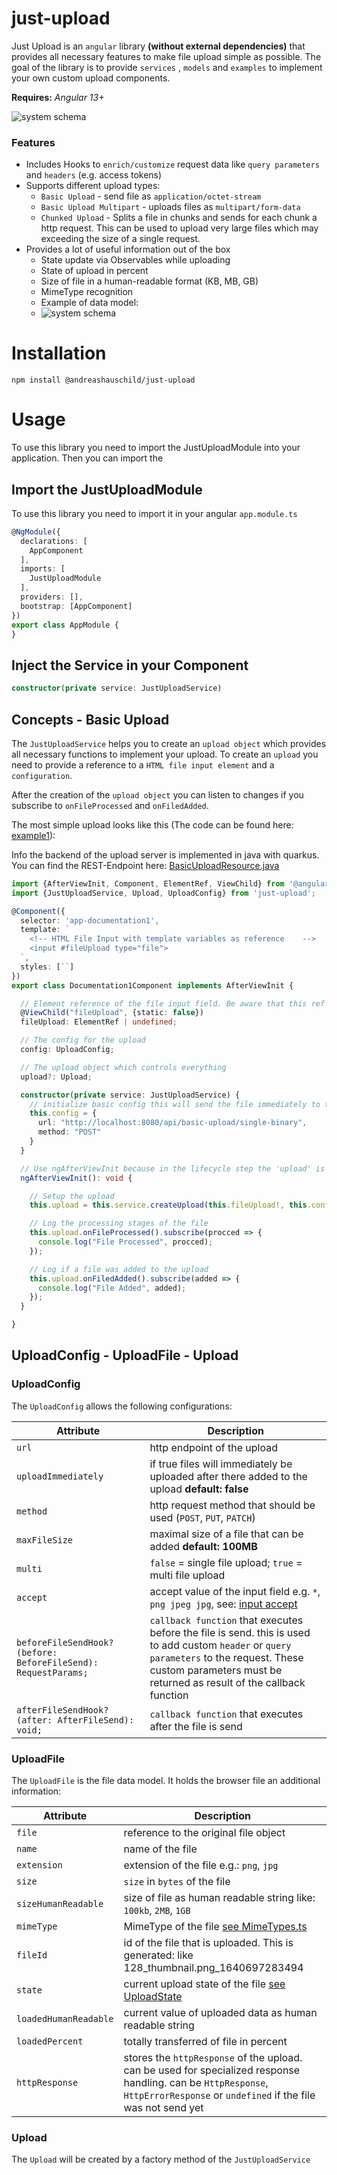 # just-upload

Just Upload is an `angular` library **(without external dependencies)** that provides all necessary features to make file upload simple as possible. The goal of the library is to
provide `services` , `models` and `examples` to implement your own custom upload components.

**Requires:** *Angular 13+*

![system schema](https://github.com/andreashauschild/just-upload/blob/main/assets/just-upload-example.gif?raw=true)

### Features

- Includes Hooks to `enrich/customize` request data like `query parameters` and `headers` (e.g. access tokens)
- Supports different upload types:
  - `Basic Upload` - send file as `application/octet-stream`
  - `Basic Upload Multipart` - uploads files as `multipart/form-data`
  - `Chunked Upload` - Splits a file in chunks and sends for each chunk a http request. This can be used to upload very large files which may exceeding the size of a single
    request.
- Provides a lot of useful information out of the box
  - State update via Observables while uploading
  - State of upload in percent
  - Size of file in a human-readable format (KB, MB, GB)
  - MimeType recognition
  - Example of data model:
  - ![system schema](https://github.com/andreashauschild/just-upload/blob/main/assets/upload-file-model.png?raw=true)



# Installation
```
npm install @andreashauschild/just-upload
```
# Usage
To use this library you need to import the JustUploadModule into your application. Then you can import the

## Import the JustUploadModule

To use this library you need to import it in your angular `app.module.ts`

```typescript
@NgModule({
  declarations: [
    AppComponent
  ],
  imports: [
    JustUploadModule
  ],
  providers: [],
  bootstrap: [AppComponent]
})
export class AppModule {
}
```

## Inject the Service in your Component

```typescript
constructor(private service: JustUploadService)
```

## Concepts - Basic Upload
The `JustUploadService` helps you to create an `upload object` which provides all necessary functions to implement your upload.
To create an `upload` you need to provide a reference to a `HTML file input element` and a `configuration`.

After the creation of the `upload object` you can listen to changes if you subscribe to `onFileProcessed` and `onFiledAdded`.

The most simple upload looks like this (The code can be found here: [example1](https://github.com/andreashauschild/just-upload/blob/main/core/projects/example-app/src/app/examples/documentation1/documentation1.component.ts)):

Info the backend of the upload server is implemented in java with quarkus. You can find the REST-Endpoint here: [BasicUploadResource.java](https://github.com/andreashauschild/just-upload/blob/main/dev/servers/quarkus/src/main/java/de/litexo/BasicUploadResource.java)
```typescript
import {AfterViewInit, Component, ElementRef, ViewChild} from '@angular/core';
import {JustUploadService, Upload, UploadConfig} from 'just-upload';

@Component({
  selector: 'app-documentation1',
  template: `
    <!-- HTML File Input with template variables as reference    -->
    <input #fileUpload type="file">
  `,
  styles: [``]
})
export class Documentation1Component implements AfterViewInit {

  // Element reference of the file input field. Be aware that this ref will be accessible in AfterViewInit
  @ViewChild("fileUpload", {static: false})
  fileUpload: ElementRef | undefined;

  // The config for the upload
  config: UploadConfig;

  // The upload object which controls everything
  upload?: Upload;

  constructor(private service: JustUploadService) {
    // initialize basic config this will send the file immediately to the given endpoint with a post request
    this.config = {
      url: "http://localhost:8080/api/basic-upload/single-binary",
      method: "POST"
    }
  }

  // Use ngAfterViewInit because in the lifecycle step the 'upload' is set
  ngAfterViewInit(): void {

    // Setup the upload
    this.upload = this.service.createUpload(this.fileUpload!, this.config);

    // Log the processing stages of the file
    this.upload.onFileProcessed().subscribe(procced => {
      console.log("File Processed", procced);
    });

    // Log if a file was added to the upload
    this.upload.onFiledAdded().subscribe(added => {
      console.log("File Added", added);
    });
  }

}
```

## UploadConfig - UploadFile - Upload

### UploadConfig
The `UploadConfig` allows the following configurations:

| Attribute   |      Description      |
|----------|---------------|
| `url` |  http endpoint of the upload |
| `uploadImmediately` |    if true files will immediately be uploaded after there added to the upload **default: false**   |
| `method` | http request method that should be used (`POST`, `PUT`, `PATCH`) |
| `maxFileSize` | maximal size of a file that can be added **default: 100MB** |
| `multi` |   `false` = single file upload; `true` = multi file upload |
| `accept` |  accept value of the input field e.g. `*`, `png jpeg jpg`, see: [input accept](https://www.w3schools.com/tags/att_input_accept.asp)  |
| `beforeFileSendHook?(before: BeforeFileSend): RequestParams;` | `callback function` that executes before the file is send. this is used to add custom `header` or `query parameters` to the request. These custom parameters must be returned as result of the callback function |
| `afterFileSendHook?(after: AfterFileSend): void;` | `callback function` that executes after the file is send |

### UploadFile
The `UploadFile` is the file data model. It holds the browser file an additional information:

| Attribute   |      Description      |
|----------|---------------|
| `file` | reference to the original file object  |
| `name` | name of the file |
| `extension` |  extension of the file e.g.: `png`, `jpg`  |
| `size` |  `size` in `bytes` of the file  |
| `sizeHumanReadable` | size of file as human readable string like: `100kb`, `2MB`, `1GB`  |
| `mimeType` | MimeType of the file [see MimeTypes.ts](https://github.com/andreashauschild/just-upload/blob/main/core/projects/just-upload/src/lib/MimeTypes.ts)  |
| `fileId` | id of the file that is uploaded. This is generated: <size>_<name>_<timestamp> like 128_thumbnail.png_1640697283494  |
| `state` |  current upload state of the file [see UploadState](https://github.com/andreashauschild/just-upload/blob/70fe1ffd6a8d06e88e365aff78487e914c5d7c9c/core/projects/just-upload/src/lib/Models.ts#L11-L36) |
| `loadedHumanReadable` | current value of uploaded data as human readable string  |
| `loadedPercent` | totally transferred of file in percent |
| `httpResponse` |  stores the `httpResponse` of the upload. can be used for specialized response handling. can be `HttpResponse`, `HttpErrorResponse` or `undefined` if the file was not send yet  |

### Upload
The `Upload` will be created by a factory method of the `JustUploadService`
